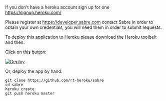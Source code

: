 
If you don't have a heroku account sign up for one https://signup.heroku.com/

Please register at https://developer.sabre.com contact Sabre in order to obtain your own credentials, you will need them in order to submit requests.

To deploy this application to Heroku please download the Heroku toolbelt and then:

Click on this button:

[![Deploy](https://www.herokucdn.com/deploy/button.png)](https://heroku.com/deploy)

Or, deploy the app by hand:

```
git clone https://github.com/rt-heroku/sabre
cd sabre
heroku create 
git push heroku master
```
